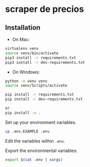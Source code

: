 # scraper de precios
## Installation

- On Mac:

```bash
virtualenv venv
source venv/bin/activate
pip3 install -r requirements.txt
pip3 install -r dev-requirements.txt
```

- On Windows:
```bash
python -m venv venv
source venv/Scripts/activate
```
```bash install requirements
pip install -r requirements.txt
pip install -r dev-requirements.txt
```
``` bash install temis
or 
pip install -e .
```

Set up your environment variables.

```bash
cp .env.EXAMPLE .env
```

Edit the variables within `.env`.

Export the environmental variables:

```bash
export $(cat .env | xargs)
```
